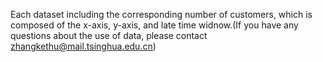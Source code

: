 Each dataset including the corresponding number of customers, which is composed of the x-axis, y-axis, and late time widnow.(If you have any questions about the use of data, please contact zhangkethu@mail.tsinghua.edu.cn)


